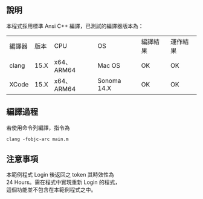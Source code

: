 ## 說明

本程式採用標準 Ansi C++ 編譯，已測試的編譯器版本為：

<table>
  <tr>
    <td>編譯器</td>
    <td>版本</td>
    <td>CPU</td>
    <td>OS</td>
    <td>編譯結果</td>
    <td>運作結果</td>
  </tr>
  <tr>
    <td>clang</td>
    <td>15.X</td>
    <td>x64、ARM64</td>
    <td>Mac OS</td>
    <td>OK</td>
    <td>OK</td>
  </tr>
  <tr>
    <td>XCode</td>
    <td>15.X</td>
    <td>x64、ARM64</td>
    <td>Sonoma 14.X</td>
    <td>OK</td>
    <td>OK</td>
  </tr>
</table>

## 編譯過程

若使用命令列編譯，指令為
```
clang -fobjc-arc main.m
```
  
## 注意事項

本範例程式 Login 後返回之 token 其時效性為  
24 Hours。需在程式中實現重新 Login 的程式，  
這個功能並不包含在本範例程式之中。
